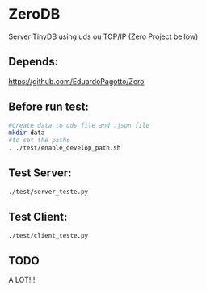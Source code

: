 # ZeroDB
Server TinyDB using uds ou TCP/IP (Zero Project bellow)

## Depends:
https://github.com/EduardoPagotto/Zero

## Before run test:
```bash
#Create data to uds file and .json file
mkdir data
#to set the paths
. ./test/enable_develop_path.sh
```

## Test Server:
```bash
./test/server_teste.py
```

## Test Client:
```bash
./test/client_teste.py
```

## TODO
A LOT!!!